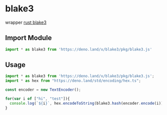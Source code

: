 # blake3

wrapper [rust blake3](https://crates.io/crates/blake3)

## Import Module

```javascript
import * as blake3 from 'https://deno.land/x/blake3/pkg/blake3.js'
```


## Usage

```javascript
import * as blake3 from 'https://deno.land/x/blake3/pkg/blake3.js';
import * as hex from "https://deno.land/std/encoding/hex.ts";

const encoder = new TextEncoder();

for(var i of ["hi", "test"]){
  console.log(`${i}`, hex.encodeToString(blake3.hash(encoder.encode(i))));
}
```
